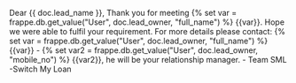 Dear {{ doc.lead_name }}, Thank you for meeting {% set var = frappe.db.get_value("User", doc.lead_owner, "full_name") %} {{var}}. Hope we were able to fulfil your requirement. For more details please contact: {% set var = frappe.db.get_value("User", doc.lead_owner, "full_name") %} {{var}}  - {% set var2 = frappe.db.get_value("User", doc.lead_owner, "mobile_no") %} {{var2}}, he will be your relationship manager. - Team SML -Switch My Loan